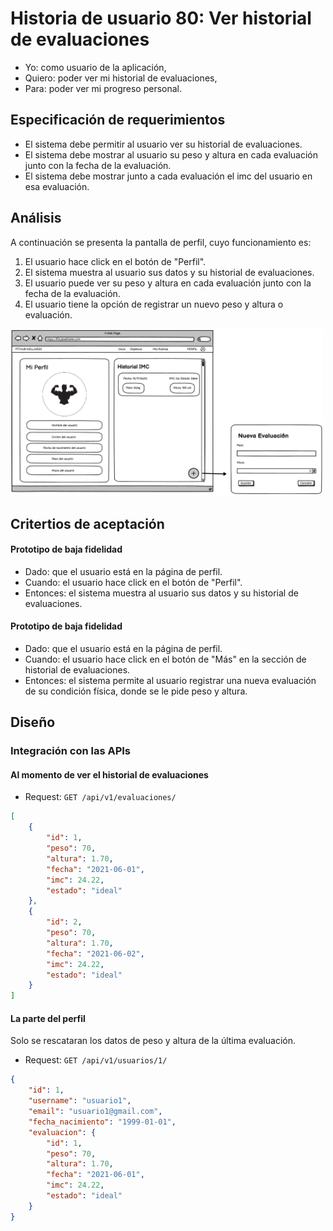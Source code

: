 # Historia de usuario 80: Ver historial de evaluaciones

- Yo: como usuario de la aplicación,
- Quiero: poder ver mi historial de evaluaciones,
- Para: poder ver mi progreso personal.

## Especificación de requerimientos

- El sistema debe permitir al usuario ver su historial de evaluaciones.
- El sistema debe mostrar al usuario su peso y altura en cada evaluación junto con la fecha de la evaluación.
- El sistema debe mostrar junto a cada evaluación el imc del usuario en esa evaluación.

## Análisis

A continuación se presenta la pantalla de perfil, cuyo funcionamiento es:

1. El usuario hace click en el botón de "Perfil".
2. El sistema muestra al usuario sus datos y su historial de evaluaciones.
3. El usuario puede ver su peso y altura en cada evaluación junto con la fecha de la evaluación.
4. El usuario tiene la opción de registrar un nuevo peso y altura o evaluación.

<img src="../assets/historia80.png" alt="Pantalla de perfil" width="500"/>

## Critertios de aceptación

#### Prototipo de baja fidelidad

- Dado: que el usuario está en la página de perfil.
- Cuando: el usuario hace click en el botón de "Perfil".
- Entonces: el sistema muestra al usuario sus datos y su historial de evaluaciones.

#### Prototipo de baja fidelidad

- Dado: que el usuario está en la página de perfil.
- Cuando: el usuario hace click en el botón de "Más" en la sección de historial de evaluaciones.
- Entonces: el sistema permite al usuario registrar una nueva evaluación de su condición física, donde se le pide peso y altura.

## Diseño

### Integración con las APIs

#### Al momento de ver el historial de evaluaciones

- Request: `GET /api/v1/evaluaciones/`

```json
[
    {
        "id": 1,
        "peso": 70,
        "altura": 1.70,
        "fecha": "2021-06-01",
        "imc": 24.22,
        "estado": "ideal"
    },
    {
        "id": 2,
        "peso": 70,
        "altura": 1.70,
        "fecha": "2021-06-02",
        "imc": 24.22,
        "estado": "ideal"
    }
]
```

#### La parte del perfil

Solo se rescataran los datos de peso y altura de la última evaluación.

- Request: `GET /api/v1/usuarios/1/`

```json
{
    "id": 1,
    "username": "usuario1",
    "email": "usuario1@gmail.com",
    "fecha_nacimiento": "1999-01-01",
    "evaluacion": {
        "id": 1,
        "peso": 70,
        "altura": 1.70,
        "fecha": "2021-06-01",
        "imc": 24.22,
        "estado": "ideal"
    }
}
